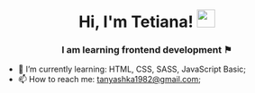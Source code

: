 <h1 align="center">Hi, I'm  Tetiana!   
<img src="https://github.com/blackcater/blackcater/raw/main/images/Hi.gif" height="32"/></h1>
<h3 align="center">I am learning frontend development &#9873;</h3>


- 🌱 I’m currently learning: HTML, CSS, SASS, JavaScript Basic;
- 📫 How to reach me: tanyashka1982@gmail.com;
